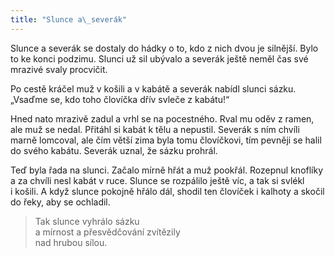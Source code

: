 ```yaml
---
title: "Slunce a\_severák"
---
```


  

Slunce a severák se dostaly do hádky o to, kdo z nich dvou je silnější. Bylo to ke konci podzimu. Slunci už sil ubývalo a severák ještě neměl čas své mrazivé svaly procvičit.

Po cestě kráčel muž v košili a v kabátě a severák nabídl slunci sázku. „Vsaďme se, kdo toho človíčka dřív svleče z kabátu!“

Hned nato mrazivě zadul a vrhl se na pocestného. Rval mu oděv z ramen, ale muž se nedal. Přitáhl si kabát k tělu a nepustil. Severák s ním chvíli marně lomcoval, ale čím větší zima byla tomu človíčkovi, tím pevněji se halil do svého kabátu. Severák uznal, že sázku prohrál.

Teď byla řada na slunci. Začalo mírně hřát a muž pookřál. Ro­zepnul knoflíky a za chvíli nesl kabát v ruce. Slunce se rozpálilo ještě víc, a tak si svlékl i košili. A když slunce pokojně hřálo dál, shodil ten človíček i kalhoty a skočil do řeky, aby se ochladil.

> Tak slunce vyhrálo sázku  
> a mírnost a přesvědčování zvítězily  
> nad hrubou sílou.
